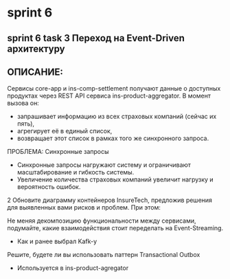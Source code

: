 # sprint 6 
## sprint 6 task 3 Переход на Event-Driven архитектуру
## ОПИСАНИЕ:
Сервисы core-app и ins-comp-settlement получают данные о доступных продуктах через REST API сервиса ins-product-aggregator. В момент вызова он:
- запрашивает информацию из всех страховых компаний (сейчас их пять),
- агрегирует её в единый список,
- возвращает этот список в рамках того же синхронного запроса.

ПРОБЛЕМА: Синхронные запросы
- Синхронные запросы нагружают систему и ограничивают масштабирование и гибкость системы.
- Увеличение количества страховых компаний увеличит нагрузку и вероятность ошибок.

 
2 Обновите диаграмму контейнеров InsureTech, предложив решения для выявленных вами рисков и проблем. При этом:

Не меняя декомпозицию функциональности между сервисами, подумайте, какие взаимодействия стоит переделать на Event-Streaming.

- Как и ранее выбрал Kafk-у

Решите, будете ли вы использовать паттерн Transactional Outbox

- Используется в ins-product-agregator

